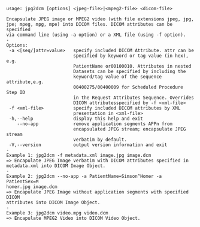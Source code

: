     usage: jpg2dcm [options] <jpeg-file>|<mpeg2-file> <dicom-file>
    
    Encapsulate JPEG image or MPEG2 video (with file extensions jpeg, jpg,
    jpe; mpeg, mpg, mpe) into DICOM files. DICOM attributes can be specified
    via command line (using -a option) or a XML file (using -f option).
    -
    Options:
     -a <[seq/]attr=value>   specify included DICOM Attribute. attr can be
                             specified by keyword or tag value (in hex), e.g.
                             PatientName or00100010. Attributes in nested
                             Datasets can be specified by including the
                             keyword/tag value of the sequence attribute,e.g.
                             00400275/00400009 for Scheduled Procedure Step ID
                             in the Request Attributes Sequence. Overrides
                             DICOM attributesspecified by -f <xml-file>
     -f <xml-file>           specify included DICOM attributes by XML
                             presentation in <xml-file>
     -h,--help               display this help and exit
        --no-app             remove application segments APPn from
                             encapsulated JPEG stream; encapsulate JPEG stream
                             verbatim by default.
     -V,--version            output version information and exit
    -
    Example 1: jpg2dcm -f metadata.xml image.jpg image.dcm
    => Encapulate JPEG Image verbatim with DICOM attributes specified in
    metadata.xml into DICOM Image Object.
    -
    Example 2: jpg2dcm --no-app -a PatientName=Simson^Homer -a PatientSex=M
    homer.jpg image.dcm
    => Encapulate JPEG Image without application segments with specified DICOM
    attributes into DICOM Image Object.
    -
    Example 3: jpg2dcm video.mpg video.dcm
    => Encapulate MPEG2 Video into DICOM Video Object.
